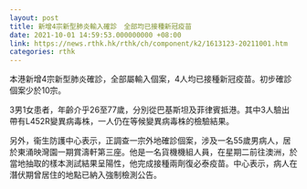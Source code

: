 ```yaml
---
layout: post
title: 新增4宗新型肺炎輸入確診　全部均已接種新冠疫苗
date: 2021-10-01 14:59:53.000000000 +08:00
link: https://news.rthk.hk/rthk/ch/component/k2/1613123-20211001.htm
categories: rthk
---
```


本港新增4宗新型肺炎確診，全部屬輸入個案，4人均已接種新冠疫苗。初步確診個案少於10宗。

3男1女患者，年齡介乎26至77歲，分別從巴基斯坦及菲律賓抵港。其中3人驗出帶有L452R變異病毒株，一人仍在等候變異病毒株的檢驗結果。

另外，衞生防護中心表示，正調查一宗外地確診個案，涉及一名55歲男病人，居於東涌映灣園一期賞濤軒第三座。他是一名貨機機組人員，在星期二前往澳洲，於當地抽取的樣本測試結果呈陽性，他完成接種兩劑復必泰疫苗。中心表示，病人在潛伏期曾居住的地點已納入強制檢測公告。

